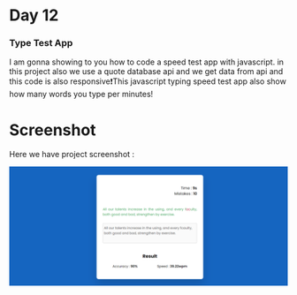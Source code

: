 # Day 12

### Type Test App
I am gonna showing to you how to code a speed test app with javascript. in this project also we use a quote database api and we get data from api and this code is also responsive❗️This javascript typing speed test app also show how many words you type per minutes!

# Screenshot
Here we have project screenshot :

![screenshot](Screenshot.png)